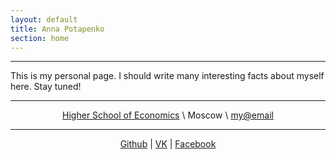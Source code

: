 ```yaml
---
layout: default
title: Anna Potapenko
section: home
---
```


*****

<p style="text-align: justify" markdown="1">

This is my personal page. I should write many interesting facts about myself here.
Stay tuned!

</p>

*****

<div style="text-align:center" markdown="1">

[Higher School of Economics][HSE] \\
Moscow \\
<my@email>

*****

[Github][] |
[VK][] |
[Facebook][]

</div>

  [HSE]: http://www.hse.ru/en/org/hse/info/
  [Github]: http://github.com/
  [Facebook]: http://www.facebook.com
  [VK]: http://vk.com
